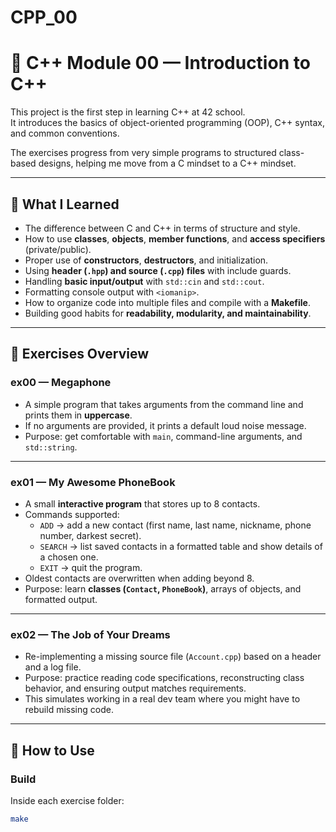 # CPP_00
# 📖 C++ Module 00 — Introduction to C++

This project is the first step in learning C++ at 42 school.  
It introduces the basics of object-oriented programming (OOP), C++ syntax, and common conventions.  

The exercises progress from very simple programs to structured class-based designs, helping me move from a C mindset to a C++ mindset.

---

## 🔹 What I Learned
- The difference between C and C++ in terms of structure and style.
- How to use **classes**, **objects**, **member functions**, and **access specifiers** (private/public).
- Proper use of **constructors**, **destructors**, and initialization.
- Using **header (`.hpp`) and source (`.cpp`) files** with include guards.
- Handling **basic input/output** with `std::cin` and `std::cout`.
- Formatting console output with `<iomanip>`.
- How to organize code into multiple files and compile with a **Makefile**.
- Building good habits for **readability, modularity, and maintainability**.

---

## 🔹 Exercises Overview

### **ex00 — Megaphone**
- A simple program that takes arguments from the command line and prints them in **uppercase**.  
- If no arguments are provided, it prints a default loud noise message.  
- Purpose: get comfortable with `main`, command-line arguments, and `std::string`.

---

### **ex01 — My Awesome PhoneBook**
- A small **interactive program** that stores up to 8 contacts.  
- Commands supported:
  - `ADD` → add a new contact (first name, last name, nickname, phone number, darkest secret).  
  - `SEARCH` → list saved contacts in a formatted table and show details of a chosen one.  
  - `EXIT` → quit the program.  
- Oldest contacts are overwritten when adding beyond 8.  
- Purpose: learn **classes (`Contact`, `PhoneBook`)**, arrays of objects, and formatted output.

---

### **ex02 — The Job of Your Dreams**
- Re-implementing a missing source file (`Account.cpp`) based on a header and a log file.  
- Purpose: practice reading code specifications, reconstructing class behavior, and ensuring output matches requirements.  
- This simulates working in a real dev team where you might have to rebuild missing code.

---

## 🔹 How to Use

### Build
Inside each exercise folder:
```sh
make
